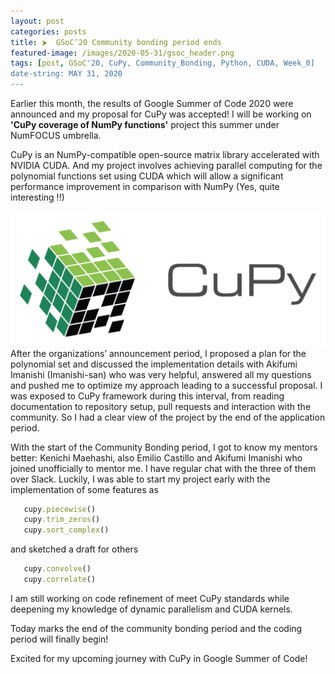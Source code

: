 ```yaml
---
layout: post
categories: posts
title: ⮞  GSoC’20 Community bonding period ends
featured-image: /images/2020-05-31/gsoc_header.png
tags: [post, GSoC'20, CuPy, Community_Bonding, Python, CUDA, Week_0]
date-string: MAY 31, 2020
---
```

<script src="//ajax.googleapis.com/ajax/libs/jquery/1.9.1/jquery.min.js"></script>
<script>window.jQuery || document.write('<script src="_/js/libs/jquery-1.9.1.min.js"><\/script>')</script>


Earlier this month, the results of Google Summer of Code 2020 were announced and my proposal for CuPy was accepted!
I will be working on **'CuPy coverage of NumPy functions'** project this summer under NumFOCUS umbrella.

CuPy is an NumPy-compatible open-source matrix library accelerated with NVIDIA CUDA.
And my project involves achieving parallel computing for the polynomial functions set using CUDA which will allow a significant performance improvement in comparison with NumPy (Yes, quite interesting !!)
<center>
    <div class="photoset-grid-custom" data-layout="213">
        <img src="/images/2020-05-06/cupy.png">
  </div>
</center>
After the organizations’ announcement period, I proposed a plan for the polynomial set and discussed the implementation details with Akifumi Imanishi (Imanishi-san) who was very helpful, answered all my questions and pushed me to optimize my approach leading to a successful proposal. I was exposed to CuPy framework during this interval, from reading documentation to repository setup, pull requests and interaction with the community. So I had a clear view of the project by the end of the application period.


With the start of the Community Bonding period, I got to know my mentors better: Kenichi Maehashi, also Emilio Castillo and Akifumi Imanishi who joined unofficially to mentor me. I have regular chat with the three of them over Slack. Luckily, I was able to start my project early with the implementation of some features as 

```ruby
   cupy.piecewise()
   cupy.trim_zeros()
   cupy.sort_complex()
```

and sketched a draft for others 

```ruby
   cupy.convolve()
   cupy.correlate()
```
I am still working on code refinement of meet CuPy standards while deepening my knowledge of dynamic parallelism and CUDA kernels.

Today marks the end of the community bonding period and the coding period will finally begin! 

Excited for my upcoming journey with CuPy in Google Summer of Code!


